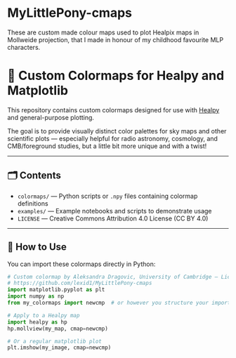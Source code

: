 # MyLittlePony-cmaps
These are custom made colour maps used to plot Healpix maps in Mollweide projection, that I made in honour of my childhood favourite MLP characters. 

# 🎨 Custom Colormaps for Healpy and Matplotlib

This repository contains custom colormaps designed for use with [Healpy](https://healpy.readthedocs.io/en/latest/) and general-purpose plotting.

The goal is to provide visually distinct color palettes for sky maps and other scientific plots — especially helpful for radio astronomy, cosmology, and CMB/foreground studies, but a little bit more unique and with a twist!

---

## 🗂️ Contents

- `colormaps/` — Python scripts or `.npy` files containing colormap definitions
- `examples/` — Example notebooks and scripts to demonstrate usage
- `LICENSE` — Creative Commons Attribution 4.0 License (CC BY 4.0)

---

## 🔧 How to Use

You can import these colormaps directly in Python:

```python
# Custom colormap by Aleksandra Dragovic, University of Cambridge – Licensed under CC BY 4.0
# https://github.com/lexid1/MyLittlePony-cmaps
import matplotlib.pyplot as plt
import numpy as np
from my_colormaps import newcmp  # or however you structure your import

# Apply to a Healpy map
import healpy as hp
hp.mollview(my_map, cmap=newcmp)

# Or a regular matplotlib plot
plt.imshow(my_image, cmap=newcmp)
